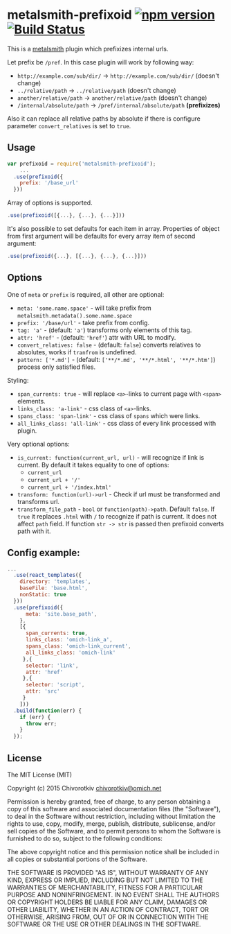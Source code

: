 # metalsmith-prefixoid [![npm version](https://badge.fury.io/js/metalsmith-prefixoid.png)](http://badge.fury.io/js/metalsmith-prefixoid) [![Build Status](https://travis-ci.org/evoja/metalsmith-prefixoid.png)](https://travis-ci.org/evoja/metalsmith-prefixoid)

This is a [metalsmith](https://github.com/segmentio/metalsmith) plugin which prefixizes internal urls.

Let prefix be `/pref`. In this case plugin will work by following way:

* `http://example.com/sub/dir/` -> `http://example.com/sub/dir/` (doesn't change)
* `../relative/path` -> `../relative/path` (doesn't change)
* `another/relative/path` -> `another/relative/path` (doesn't change)
* `/internal/absolute/path` -> `/pref/internal/absolute/path` **(prefixizes)**

Also it can replace all relative paths by absolute if there is configure parameter `convert_relatives` is set to `true`.


## Usage
```js
var prefixoid = require('metalsmith-prefixoid');
    ...
  .use(prefixoid({
    prefix: '/base_url'
  }))
```

Array of options is supported.
```js
.use(prefixoid([{...}, {...}, {...}]))
```

It's also possible to set defaults for each item in array. Properties of object from first argument will be defaults for every array item of second argument:
```js
.use(prefixoid({...}, [{...}, {...}, {...}]))
```



## Options

One of `meta` or `prefix` is required, all other are optional:
* `meta: 'some.name.space'` - will take prefix from `metalsmith.metadata().some.name.space`
* `prefix: '/base/url'` - take prefix from config.
* `tag: 'a'` - (default: `'a'`) transforms only elements of this tag.
* `attr: 'href'` - (default: `'href'`) attr with URL to modify.
* `convert_relatives: false` - (default: `false`) converts relatives to absolutes, works if `tranfrom` is undefined.
* `pattern: ['*.md']` - (default: `['**/*.md', '**/*.html', '**/*.htm']`) process only satisfied files.

Styling:
* `span_currents: true` - will replace `<a>`-links to current page with `<span>` elements.
* `links_class: 'a-link'` - css class of `<a>`-links.
* `spans_class: 'span-link'` - css class of `spans` which were links.
* `all_links_class: 'all-link'` - css class of every link processed with plugin.

Very optional options:
* `is_current: function(current_url, url)` - will recognize if link is current. By default it takes equality to one of options:
    * `current_url`
    * `current_url + '/'`
    * `current_url + '/index.html'`
* `transform: function(url)->url` - Check if url must be transformed and transforms url.
* `transform_file_path` - `bool` or `function(path)->path`. Default `false`. If `true` it replaces `.html` with `/` to recognize if path is current. It does not affect `path` field. If function `str -> str` is passed then prefixoid converts path with it.


## Config example: 
```js
...
  .use(react_templates({
    directory: 'templates',
    baseFile: 'base.html',
    nonStatic: true
  }))
  .use(prefixoid({
      meta: 'site.base_path',
    },
    [{
      span_currents: true,
      links_class: 'omich-link_a',
      spans_class: 'omich-link_current',
      all_links_class: 'omich-link'
     },{
      selector: 'link',
      attr: 'href'
     },{
      selector: 'script',
      attr: 'src'
     }
    ]))
  .build(function(err) {
    if (err) {
      throw err;
    }
  });
```



## License
The MIT License (MIT)

Copyright (c) 2015 Chivorotkiv <chivorotkiv@omich.net>

Permission is hereby granted, free of charge, to any person obtaining a copy
of this software and associated documentation files (the "Software"), to deal
in the Software without restriction, including without limitation the rights
to use, copy, modify, merge, publish, distribute, sublicense, and/or sell
copies of the Software, and to permit persons to whom the Software is
furnished to do so, subject to the following conditions:

The above copyright notice and this permission notice shall be included in
all copies or substantial portions of the Software.

THE SOFTWARE IS PROVIDED "AS IS", WITHOUT WARRANTY OF ANY KIND, EXPRESS OR
IMPLIED, INCLUDING BUT NOT LIMITED TO THE WARRANTIES OF MERCHANTABILITY,
FITNESS FOR A PARTICULAR PURPOSE AND NONINFRINGEMENT. IN NO EVENT SHALL THE
AUTHORS OR COPYRIGHT HOLDERS BE LIABLE FOR ANY CLAIM, DAMAGES OR OTHER
LIABILITY, WHETHER IN AN ACTION OF CONTRACT, TORT OR OTHERWISE, ARISING FROM,
OUT OF OR IN CONNECTION WITH THE SOFTWARE OR THE USE OR OTHER DEALINGS IN
THE SOFTWARE.
